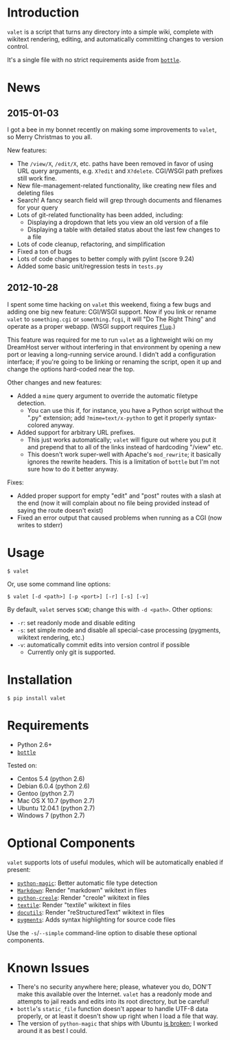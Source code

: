 Introduction
============
`valet` is a script that turns any directory into a simple wiki, complete with wikitext rendering, editing, and automatically committing changes to version control.

It's a single file with no strict requirements aside from [`bottle`](http://bottlepy.org/).

News
====
2015-01-03
----------
I got a bee in my bonnet recently on making some improvements to `valet`, so Merry Christmas to you all.

New features:

- The `/view/X`, `/edit/X`, etc. paths have been removed in favor of using URL query arguments, e.g. `X?edit` and `X?delete`. CGI/WSGI path prefixes still work fine.
- New file-management-related functionality, like creating new files and deleting files
- Search! A fancy search field will grep through documents and filenames for your query
- Lots of git-related functionality has been added, including:
    - Displaying a dropdown that lets you view an old version of a file
    - Displaying a table with detailed status about the last few changes to a file
- Lots of code cleanup, refactoring, and simplification
- Fixed a ton of bugs
- Lots of code changes to better comply with pylint (score 9.24)
- Added some basic unit/regression tests in `tests.py`

2012-10-28
----------
I spent some time hacking on `valet` this weekend, fixing a few bugs and adding one big new feature: CGI/WSGI support. Now if you link or rename `valet` to `something.cgi` or `something.fcgi`, it will "Do The Right Thing" and operate as a proper webapp. (WSGI support requires [`flup`](http://trac.saddi.com/flup).)

This feature was required for me to run `valet` as a lightweight wiki on my DreamHost server without interfering in that environment by opening a new port or leaving a long-running service around. I didn't add a configuration interface; if you're going to be linking or renaming the script, open it up and change the options hard-coded near the top.

Other changes and new features:

- Added a `mime` query argument to override the automatic filetype detection.
    - You can use this if, for instance, you have a Python script without the ".py" extension; add `?mime=text/x-python` to get it properly syntax-colored anyway.
- Added support for arbitrary URL prefixes.
    - This just works automatically; `valet` will figure out where you put it and prepend that to all of the links instead of hardcoding "/view" etc.
	- This doesn't work super-well with Apache's `mod_rewrite`; it basically ignores the rewrite headers. This is a limitation of `bottle` but I'm not sure how to do it better anyway.

Fixes:

- Added proper support for empty "edit" and "post" routes with a slash at the end (now it will complain about no file being provided instead of saying the route doesn't exist)
- Fixed an error output that caused problems when running as a CGI (now writes to stderr)

Usage
=====

    $ valet

Or, use some command line options:

    $ valet [-d <path>] [-p <port>] [-r] [-s] [-v]

By default, `valet` serves `$CWD`; change this with `-d <path>`.
Other options:

- `-r`: set readonly mode and disable editing
- `-s`: set simple mode and disable all special-case processing (pygments, wikitext rendering, etc.)
- `-v`: automatically commit edits into version control if possible
    - Currently only git is supported.

Installation
============

    $ pip install valet

Requirements
============
- Python 2.6+
- [`bottle`](http://bottlepy.org/)

Tested on:

- Centos 5.4 (python 2.6)
- Debian 6.0.4 (python 2.6)
- Gentoo (python 2.7)
- Mac OS X 10.7 (python 2.7)
- Ubuntu 12.04.1 (python 2.7)
- Windows 7 (python 2.7)

Optional Components
===================
`valet` supports lots of useful modules, which will be automatically enabled if present:

- [`python-magic`](http://pypi.python.org/pypi/python-magic/): Better automatic file type detection
- [`Markdown`](http://pypi.python.org/pypi/Markdown/): Render "markdown" wikitext in files
- [`python-creole`](http://pypi.python.org/pypi/python-creole/): Render "creole" wikitext in files
- [`textile`](http://pypi.python.org/pypi/textile): Render "textile" wikitext in files
- [`docutils`](http://pypi.python.org/pypi/docutils/): Render "reStructuredText" wikitext in files
- [`pygments`](http://pypi.python.org/pypi/Pygments): Adds syntax highlighting for source code files

Use the `-s`/`--simple` command-line option to disable these optional components.

Known Issues
============
- There's no security anywhere here; please, whatever you do, DON'T make this available over the Internet. `valet` has a readonly mode and attempts to jail reads and edits into its root directory, but be careful!
- `bottle`'s `static_file` function doesn't appear to handle UTF-8 data properly, or at least it doesn't show up right when I load a file that way.
- The version of `python-magic` that ships with Ubuntu [is broken](https://bugs.launchpad.net/bugs/603128); I worked around it as best I could.

